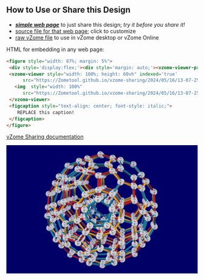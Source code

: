
## How to Use or Share this Design

 - [***simple web page***](<https://Zometool.github.io/vzome-sharing/2024/05/16/13-07-25-Hyperdo/>) to just share this design; *try it before you share it!*
 - [source file for that web page](<https://github.com/Zometool/vzome-sharing/edit/main/2024/05/16/13-07-25-Hyperdo/index.md>); click to customize
 - [raw vZome file](<https://raw.githubusercontent.com/Zometool/vzome-sharing/main/2024/05/16/13-07-25-Hyperdo/Hyperdo.vZome>) to use in vZome desktop or vZome Online
 
 HTML for embedding in any web page:
 ```html
<figure style="width: 87%; margin: 5%">
  <div style='display:flex;'><div style='margin: auto;'><vzome-viewer-previous label='prev step'></vzome-viewer-previous><vzome-viewer-next label='next step'></vzome-viewer-next></div></div>
  <vzome-viewer style="width: 100%; height: 60vh" indexed='true'
       src="https://Zometool.github.io/vzome-sharing/2024/05/16/13-07-25-Hyperdo/Hyperdo.vZome" >
    <img  style="width: 100%"
       src="https://Zometool.github.io/vzome-sharing/2024/05/16/13-07-25-Hyperdo/Hyperdo.png" >
  </vzome-viewer>
  <figcaption style="text-align: center; font-style: italic;">
     REPLACE this caption!
  </figcaption>
</figure>

 ```

[vZome Sharing documentation](https://vzome.github.io/vzome/sharing.html#how-it-works)

![Image](<Hyperdo.png>)

